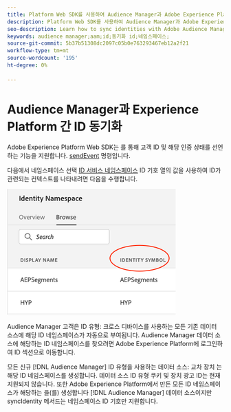 ```yaml
---
title: Platform Web SDK를 사용하여 Audience Manager과 Adobe Experience Platform 간에 Id 동기화
description: Platform Web SDK를 사용하여 Audience Manager과 Adobe Experience Platform 간에 ID를 동기화하는 방법에 대해 알아봅니다
seo-description: Learn how to sync identities with Adobe Audience Manager with Experience Platform Web SDK
keywords: audience manager;aam;id;동기화 id;네임스페이스;
source-git-commit: 5b37b51308dc2097c05b0e763293467eb12a2f21
workflow-type: tm+mt
source-wordcount: '195'
ht-degree: 0%

---
```



# Audience Manager과 Experience Platform 간 ID 동기화

Adobe Experience Platform Web SDK는 를 통해 고객 ID 및 해당 인증 상태를 선언하는 기능을 지원합니다. [sendEvent](./overview.md#syncing-identities) 명령입니다.

다음에서 네임스페이스 선택 [ID 서비스 네임스페이스](../../identity/../identity-service/features/namespaces.md) ID 기호 열의 값을 사용하여 ID가 관련되는 컨텍스트를 나타내려면 다음을 수행합니다.

![네임스페이스 UI 보기](../assets/identity/edge_namespaceUI_identity-symbol.png)

Audience Manager 고객은 ID 유형: 크로스 디바이스를 사용하는 모든 기존 데이터 소스에 해당 ID 네임스페이스가 자동으로 부여됩니다. Audience Manager 데이터 소스에 해당하는 ID 네임스페이스를 찾으려면 Adobe Experience Platform에 로그인하여 ID 섹션으로 이동합니다.

모든 신규 [!DNL Audience Manager] ID 유형을 사용하는 데이터 소스: 교차 장치 는 해당 ID 네임스페이스를 생성합니다. 데이터 소스 ID 유형 쿠키 및 장치 광고 ID는 현재 지원되지 않습니다. 또한 Adobe Experience Platform에서 만든 모든 ID 네임스페이스가 해당하는 을(를) 생성합니다 [!DNL Audience Manager] 데이터 소스이지만 syncIdentity 메서드는 네임스페이스 ID 기호만 지원합니다.
